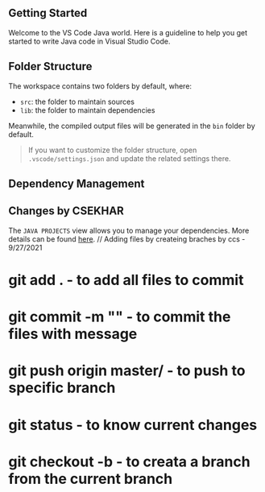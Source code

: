 ## Getting Started

Welcome to the VS Code Java world. Here is a guideline to help you get started to write Java code in Visual Studio Code.

## Folder Structure

The workspace contains two folders by default, where:

- `src`: the folder to maintain sources
- `lib`: the folder to maintain dependencies

Meanwhile, the compiled output files will be generated in the `bin` folder by default.

> If you want to customize the folder structure, open `.vscode/settings.json` and update the related settings there.

## Dependency Management
## Changes by CSEKHAR

The `JAVA PROJECTS` view allows you to manage your dependencies. More details can be found [here](https://github.com/microsoft/vscode-java-dependency#manage-dependencies).
// Adding files by createing braches by ccs - 9/27/2021
# git add . - to add all files to commit 
# git commit -m "<enter the commit message>" - to commit the files with message 
# git push origin master/<branch name> -  to push to specific branch
# git status - to know current changes
# git checkout -b <branch-name> - to creata a branch from the current branch 